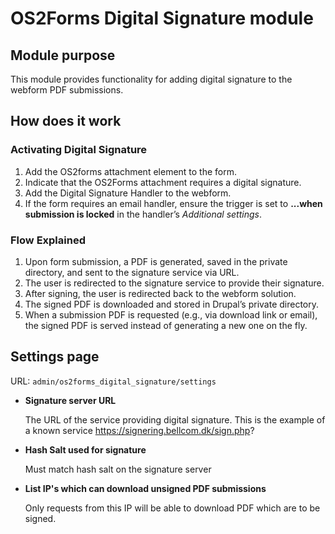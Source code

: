 # OS2Forms Digital Signature module

## Module purpose

This module provides functionality for adding digital signature to the webform PDF submissions.

## How does it work

### Activating Digital Signature

1. Add the OS2forms attachment element to the form.
2. Indicate that the OS2Forms attachment requires a digital signature.
3. Add the Digital Signature Handler to the webform.
4. If the form requires an email handler, ensure the trigger is set to **...when submission is locked** in the handler’s *Additional settings*.

### Flow Explained

1. Upon form submission, a PDF is generated, saved in the private directory, and sent to the signature service via URL.
2. The user is redirected to the signature service to provide their signature.
3. After signing, the user is redirected back to the webform solution.
4. The signed PDF is downloaded and stored in Drupal’s private directory.
5. When a submission PDF is requested (e.g., via download link or email), the signed PDF is served instead of generating a new one on the fly.

## Settings page

URL: `admin/os2forms_digital_signature/settings`

- **Signature server URL**

  The URL of the service providing digital signature. This is the example of a known service https://signering.bellcom.dk/sign.php?


- **Hash Salt used for signature**

  Must match hash salt on the signature server


- **List IP's which can download unsigned PDF submissions**

  Only requests from this IP will be able to download PDF which are to be signed.
